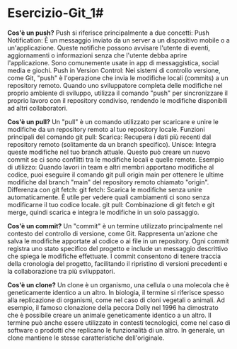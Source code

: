 # Esercizio-Git_1#
**Cos'è un push?**
Push si riferisce principalmente a due concetti:
Push Notification: È un messaggio inviato da un server a un dispositivo mobile o a un'applicazione. Queste notifiche possono avvisare l'utente di eventi, aggiornamenti o informazioni senza che l'utente debba aprire l'applicazione. Sono comunemente usate in app di messaggistica, social media e giochi.
Push in Version Control: Nei sistemi di controllo versione, come Git, "push" è l'operazione che invia le modifiche locali (commits) a un repository remoto. Quando uno sviluppatore completa delle modifiche nel proprio ambiente di sviluppo, utilizza il comando "push" per sincronizzare il proprio lavoro con il repository condiviso, rendendo le modifiche disponibili ad altri collaboratori.

**Cos'è un pull?**
Un "pull" è un comando utilizzato per scaricare e unire le modifiche da un repository remoto al tuo repository locale.
Funzioni principali del comando git pull:
Scarica: Recupera i dati più recenti dal repository remoto (solitamente da un branch specifico).
Unisce: Integra queste modifiche nel tuo branch attuale. Questo può creare un nuovo commit se ci sono conflitti tra le modifiche locali e quelle remote.
Esempio di utilizzo:
Quando lavori in team e altri membri apportano modifiche al codice, puoi eseguire il comando git pull origin main per ottenere le ultime modifiche dal branch "main" del repository remoto chiamato "origin".
Differenza con git fetch:
git fetch: Scarica le modifiche senza unire automaticamente. È utile per vedere quali cambiamenti ci sono senza modificarne il tuo codice locale.
git pull: Combinazione di git fetch e git merge, quindi scarica e integra le modifiche in un solo passaggio.

**Cos'è un commit?**
Un "commit" è un termine utilizzato principalmente nel contesto del controllo di versione, come Git. Rappresenta un'azione che salva le modifiche apportate al codice o ai file in un repository. Ogni commit registra uno stato specifico del progetto e include un messaggio descrittivo che spiega le modifiche effettuate. I commit consentono di tenere traccia della cronologia del progetto, facilitando il ripristino di versioni precedenti e la collaborazione tra più sviluppatori.

**Cos'è un clone?**
Un clone è un organismo, una cellula o una molecola che è geneticamente identico a un altro. In biologia, il termine si riferisce spesso alla replicazione di organismi, come nel caso di cloni vegetali o animali. Ad esempio, il famoso clonazione della pecora Dolly nel 1996 ha dimostrato che è possibile creare un animale geneticamente identico a un altro. 
Il termine può anche essere utilizzato in contesti tecnologici, come nel caso di software o prodotti che replicano le funzionalità di un altro. In generale, un clone mantiene le stesse caratteristiche dell'originale.